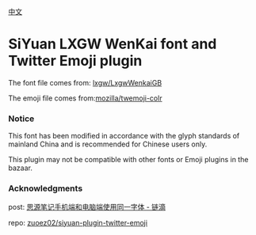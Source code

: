 [中文](https://github.com/TCOTC/siyuan-ttf-LXGWWenKaiGB-Regular-and-Twemoji/blob/main/README_zh_CN.md)

# SiYuan LXGW WenKai font and Twitter Emoji plugin

The font file comes from: [lxgw/LxgwWenkaiGB](https://github.com/lxgw/LxgwWenkaiGB)

The emoji file comes from:[mozilla/twemoji-colr](https://github.com/mozilla/twemoji-colr)

### Notice

This font has been modified in accordance with the glyph standards of mainland China and is recommended for Chinese users only.

This plugin may not be compatible with other fonts or Emoji plugins in the bazaar.

### Acknowledgments

post: [思源笔记手机端和电脑端使用同一字体 - 链滴](https://ld246.com/article/1705399357823)

repo: [zuoez02/siyuan-plugin-twitter-emoji](https://github.com/zuoez02/siyuan-plugin-twitter-emoji)